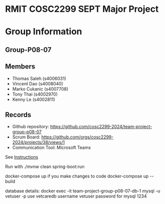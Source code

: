 
# RMIT COSC2299 SEPT Major Project

# Group Information

## Group-P08-07

## Members
* Thomas Saleh (s4006031)
* Vincent Dao (s4008040)
* Marko Cukanic (s4007708)
* Tony Thai (s4002970)
* Kenny Le (s4002811)

## Records

* Github repository: https://github.com/cosc2299-2024/team-project-group-p08-07
* Scrum Board:  https://github.com/orgs/cosc2299-2024/projects/38/views/1
* Communication Tool: Microsoft Teams 

See [Instructions](INSTRUCTIONS.md)

Run with 
./mvnw clean spring-boot:run

docker-compose up
if you make changes to code
docker-compose up --build

database details:
docker exec -it team-project-group-p08-07-db-1 mysql -u vetuser -p
use vetcaredb
username vetuser
password for mysql 1234
